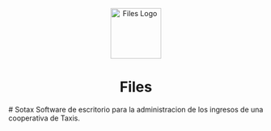 <p align="center">
  <img alt="Files Logo" src="src/Files.App%20(Package)/assets/images/Logo-Programa-Taxi.png" width="100px" />
  <h1 align="center">Files</h1>
</p>
# Sotax
Software de escritorio para la administracion de los ingresos de una cooperativa de Taxis.
